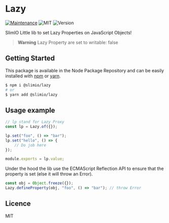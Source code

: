 # Lazy
[![Maintenance](https://img.shields.io/badge/Maintained%3F-yes-green.svg)](https://github.com/SlimIO/is/commit-activity)
![MIT](https://img.shields.io/github/license/mashape/apistatus.svg)
![Version](https://img.shields.io/badge/dynamic/json.svg?url=https://raw.githubusercontent.com/SlimIO/Lazy/master/package.json&query=$.version&label=Version)

SlimIO Little lib to set Lazy Properties on JavaScript Objects!

> **Warning** Lazy Property are set to writable: false

## Getting Started

This package is available in the Node Package Repository and can be easily installed with [npm](https://docs.npmjs.com/getting-started/what-is-npm) or [yarn](https://yarnpkg.com).

```bash
$ npm i @slimio/lazy
# or
$ yarn add @slimio/lazy
```

## Usage example

```js
// lp stand for Lazy Proxy
const lp = Lazy.of({});

lp.set("foo", () => "bar");
lp.set("hello", () => {
    // Do job here
});

module.exports = lp.value;
```

Under the hood the lib use the ECMAScript Reflection API to ensure that the property is set (else it will throw an Error).

```js
const obj = Object.freeze({});
Lazy.defineProperty(obj, "foo", () => "bar"); // throw Error
```

## Licence
MIT
